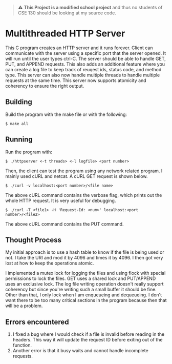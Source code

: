 > :warning: **This Project is a modified school project** and thus no students of CSE 130 should be looking at my source code.
# Multithreaded HTTP Server

This C program creates an HTTP server and it runs forever. Client can communicate with the server using a specific port that the server opened. It will run until the user types ctrl-C. The server should be able to handle GET, PUT, and APPEND requests. This also adds an additional feature where you can create a log file to keep track of reuqest ids, status code, and method type. This server can also now handle multiple threads to handle multiple requests at the same time. This server now supports atomicity and coherency to ensure the right output.

## Building

Build the program with the make file or with the following:
```
$ make all
```

## Running

Run the program with:
```
$ ./httpserver <-t threads> <-l logfile> <port number>
```
Then, the client can test the program using any network related program. I mainly used cURL and netcat. A cURL GET request is shown below.
```
$ ./curl -v localhost:<port number>/<file name>
```
The above cURL command contains the verbose flag, which prints out the whole HTTP request. It is very useful for debugging.
```
$ ./curl -T <file1> -H 'Request-Id: <num>' localhost:<port number>/<file2>
```
The above cURL command contains the PUT command.


## Thought Process

My initial approach is to use a hash table to know if the file is being used or not. I take the URI and mod it by 4096 and times it by 4096. I then got very lost at how to keep the operations atomic. 

I implemented a mutex lock for logging the files and using flock with special permissions to lock the files. GET uses a shared lock and PUT/APPEND uses an exclusive lock. The log file writing operation doesn't really support coherency but since you're writing such a small buffer it should be fine. Other than that, I only lock when I am enqueueing and dequeueing. I don't want there to be too many critical sections in the program because then that will be a problem. 

## Errors encountered
1. I fixed a bug where I would check if a file is invalid before reading in the headers. This way it will update the request ID before exiting out of the function.
2. Another error is that it busy waits and cannot handle incomplete requests.

